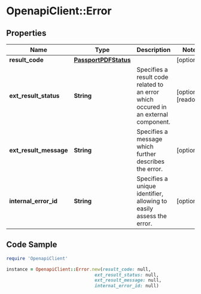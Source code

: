 # OpenapiClient::Error

## Properties

Name | Type | Description | Notes
------------ | ------------- | ------------- | -------------
**result_code** | [**PassportPDFStatus**](PassportPDFStatus.md) |  | [optional] 
**ext_result_status** | **String** | Specifies a result code related to an error which occured in an external component. | [optional] [readonly] 
**ext_result_message** | **String** | Specifies a message which further describes the error. | [optional] 
**internal_error_id** | **String** | Specifies a unique identifier, allowing to easily assess the error. | [optional] 

## Code Sample

```ruby
require 'OpenapiClient'

instance = OpenapiClient::Error.new(result_code: null,
                                 ext_result_status: null,
                                 ext_result_message: null,
                                 internal_error_id: null)
```


